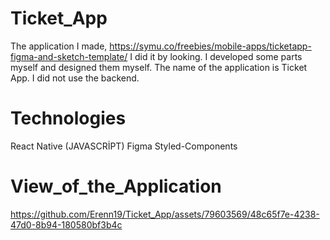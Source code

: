 # Ticket_App
The application I made, https://symu.co/freebies/mobile-apps/ticketapp-figma-and-sketch-template/ I did it by looking. I developed some parts myself and designed them myself. The name of the application is Ticket App. I did not use the backend.

# Technologies

React Native (JAVASCRİPT)
Figma
Styled-Components

# View_of_the_Application


https://github.com/Erenn19/Ticket_App/assets/79603569/48c65f7e-4238-47d0-8b94-180580bf3b4c

